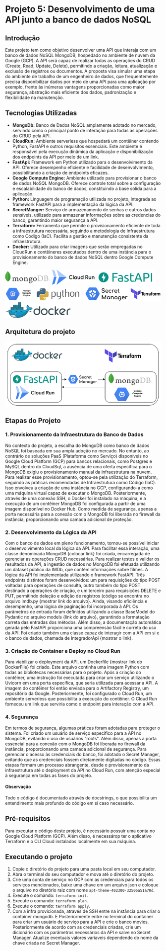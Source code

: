 # Projeto 5: Desenvolvimento de uma API junto a banco de dados NoSQL

## Introdução
Este projeto tem como objetivo desenvolver uma API que interaja com um banco de dados NoSQL MongoDB, hospedado no ambiente de nuvem da Google (GCP). A API será capaz de realizar todas as operações do CRUD (Create, Read, Update, Delete), permitindo a criação, leitura, atualização e exclusão de registros ou documentos. A proposta visa simular uma etapa do ambiente de trabalho de um engenheiro de dados, que frequentemente precisa disponibilizar dados por meio de uma API para uma aplicação por exemplo, frente às inúmeras vantagens proporcionadas como maior segurança, abstração mais eficiente dos dados, padronização e flexibilidade na manutenção.

## Tecnologias Utilizadas
- **MongoDb:** Banco de Dados NoSQL amplamente adotado no mercado, servindo como o principal ponto de interação para todas as operações do CRUD pela API.
- **CloudRun:** Ambiente serverless que hospedará um contêiner contendo Python, FastAPI e outros requisitos essenciais. Este ambiente é responsável pela execução dinâmica da aplicação e disponibilização dos endpoints da API por meio de um link.
- **FastApi:** Framework em Python utilizado para o desenvolvimento da API. Oferece desempenho eficiente e facilidade de desenvolvimento, possibilitando a criação de endpoints eficazes.
- **Google Compute Engine:** Ambiente utilizado para provisionar o banco de dados NoSQL MongoDB. Oferece controle total sobre a configuração e escalabilidade do banco de dados, constituindo a base sólida para a aplicação.
- **Python:** Linguagem de programação utilizada no projeto, integrada ao framework FastAPI para a implementação da lógica da API.
- **SecretManger:** Serviço de armazenamento de senhas e outros dados sensíveis, utilizado para armazenar informações sobre as credencias do banco, garantindo maior segurança a API.
- **Terraform:** Ferramenta que permite o provisionamento eficiente de toda a infraestrutura necessária, seguindo a metodologia de Infraestrutura como Código (IaC). Facilita a gestão e manutenção consistente da infraestrutura.
- **Docker:** Utilizado para criar imagens que serão empregadas no CloudRun e contêineres executados dentro de uma instância para o provisionamento do banco de dados NoSQL dentro Google Compute Engine.
  
<p align="left">
<img src="/img/MongoDB-Logo.jpg" alt="mongoDB" height="50" /> 
<img src="/img/cloud-run.png" alt="cloud-run" height="50" /> 
<img src="/img/fast-api.png" alt="fastapi" height="50"/> 
<img src="/img/Google-Compute-Engine.png" alt="google-compute-engine" height="50"/> 
<img src="/img/python-logo.png" alt="python" height="50"/> 
<img src="/img/secret-manager.png" alt="secret-manager" height="50"/> 
<img src="/img/terraform.png" alt="terraform" height="50"/> 
<img src="/img/docker-logo.png" alt="docker" height="50"/> 
</p>

## Arquitetura do projeto

![Diagrama de Arquiteura do Projeto API NoSql](img/arquitetura_api_nosql.png)

## Etapas do Projeto
### 1. Provisionamento da Infraestrutura do Banco de Dados
No contexto do projeto, a escolha do MongoDB como banco de dados NoSQL foi baseada em sua ampla adoção no mercado. No entanto, ao contrário de soluções PaaS (Plataforma como Serviço) disponíveis no Google Cloud Platform (GCP) para bancos relacionais, como Postgres e MySQL dentro do CloudSql, a ausência de uma oferta específica para o MongoDB exigiu o provisionamento manual da infraestrutura na nuvem. Para realizar esse provisionamento, optou-se pela utilização do Terraform, seguindo as práticas recomendadas de Infraestrutura como Código (IaC). Isso envolveu a criação de uma instância no GCP, configurando-a como uma máquina virtual capaz de executar o MongoDB. Posteriormente, através de uma conexão SSH, o Docker foi instalado na máquina, e a execução de um contêiner MongoDB foi configurada a partir de uma imagem disponível no Docker Hub. Como medida de segurança, apenas a porta necessária para a conexão com o MongoDB foi liberada no firewall da instância, proporcionando uma camada adicional de proteção.

### 2. Desenvolvimento da Lógica da API
Com o banco de dados em pleno funcionamento, tornou-se possível iniciar o desenvolvimento local da lógica da API. Para facilitar essa interação, uma classe denominada MongoDB {colocar link} foi criada, encarregada de gerenciar as operações CRUD necessárias. Para realizar testes e validar os resultados da API, a ingestão de dados no MongoDB foi efetuada utilizando um dataset público da IMDb, que contém informações sobre filmes. A lógica da API foi implementada utilizando o framework FastAPI. Três endpoints distintos foram desenvolvidos: um para requisições do tipo POST voltadas para operações de consulta, outro também do tipo POST destinado a operações de criação, e um terceiro para requisições DELETE e PUT, permitindo deleção e edição de registros (código se encontra no arquivo imdb.py {mostrar link do arquivo}. Ainda, visando eficiência e desempenho, uma lógica de paginação foi incorporada à API. Os parâmetros de entrada foram definidos utilizando a classe BaseModel do Pydantic no arquivo models {link do arquivo}, garantindo a formatação correta das entradas dos métodos. Além disso, a documentação automática gerada pelo FastAPI proporciona uma compreensão fácil e correta do uso da API.
Foi  criado também uma classe capaz de interagir com a API em si e o banco de dados, chamada de IntegradorApi {mostrar o link}.

### 3. Criação do Container e Deploy no Cloud Run
Para viabilizar o deployment da API, um Dockerfile {mostrar link do DockerFile} foi criado. Este arquivo continha uma imagem Python com todas as bibliotecas necessárias para o projeto. Após a criação do contêiner, uma instrução foi executada para criar um serviço utilizando o Uvicorn em uma porta específica, que seria utilizada para acessar a API. A imagem do contêiner foi então enviada para o Artifactory Registry, um repositório da Google. Posteriormente, foi configurado o Cloud Run, um ambiente serverless que possibilita a execução do contêiner. O Cloud Run forneceu um link que serviria como o endpoint para interação com a API.

### 4. Segurança
Em termos de segurança, algumas práticas foram adotadas para proteger o sistema. Foi criado um usuário de serviço específico para a API no MongoDB, evitando o uso de usuários "roots". Além disso, apenas a porta essencial para a conexão com o MongoDB foi liberada no firewall da instância, proporcionando uma camada adicional de segurança. Para gerenciar o acesso às credenciais do banco, foi adotado o Secret Manager, evitando que as credenciais fossem diretamente digitadas no código. Essas etapas formam um processo abrangente, desde o provisionamento da infraestrutura até o deployment da API no Cloud Run, com atenção especial à segurança em todas as fases do projeto.

#### Observação
Todo o código é documentado através de docstrings, o que possibilita um entendimento mais profundo do código em si caso necessário.

## Pré-requisitos
Para executar o código deste projeto, é necessário possuir uma conta no Google Cloud Platform (GCP). Além disso, é necessárop ter o aplicativo Terraform e o CLI Cloud instalados localmente em sua máquina.

## Executando o projeto
1. Copie o diretório do projeto para uma pasta local em seu computador.
2. Abra o terminal do seu computador e mova até o diretório do projeto.
3. Crie uma conta de serviço no GCP com as credenciais para todos os serviços mencionados, baixe uma chave em um arquivo json e coloque o arquivo no diretório raiz com nome `apt-theme-402300-32506a51a70d`.
4. Execute o comando: `terraform init`.
5. Execute o comando: `terraform plan`.
6. Execute o comando: `terraform apply`.
7. Com a infra provicionada, através de SSH entre na instância para criar o container mongodb. E Posteriormente entre no terminal do container para criar um usuário de serviço para a API e crie o banco movies. Posteriormente de acordo com as credenciais criadas, crie um dicionário com os parâmetros necessários da API e salve no Secret Manager. Atualize eventuais valores variaveis dependendo do nome da chave criada no Secret Manager.
